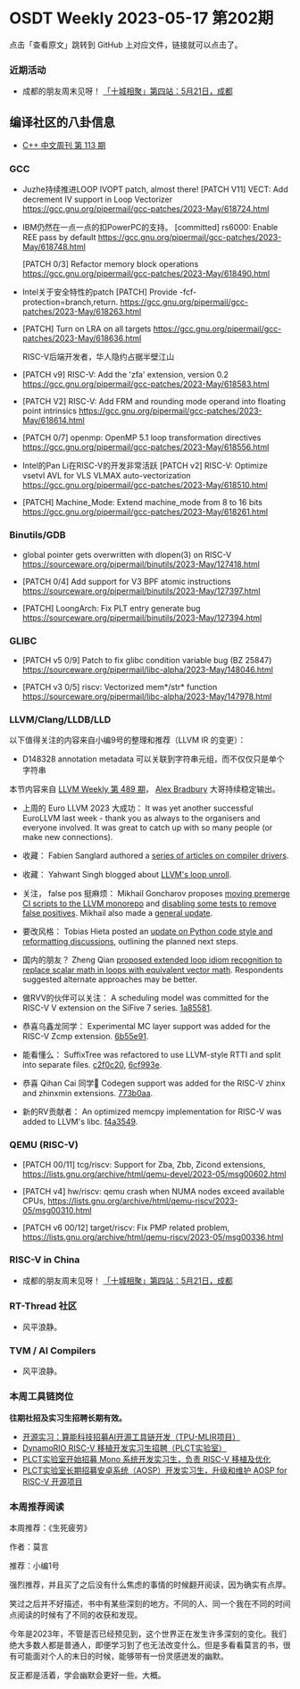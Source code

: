 # OSDT Weekly 2023-05-17 第202期

点击「查看原文」跳转到 GitHub 上对应文件，链接就可以点击了。

### 近期活动

- 成都的朋友周末见呀！ [「十城相聚」第四站：5月21日，成都](https://mp.weixin.qq.com/s/iHc_6bd_HvU03zsldFu4Ng)

## 编译社区的八卦信息

- [C++ 中文周刊 第 113 期](https://mp.weixin.qq.com/s/13R9cPbFcFycWSlhvYz-YQ)

### GCC

- Juzhe持续推进LOOP IVOPT patch, almost there!
  [PATCH V11] VECT: Add decrement IV support in Loop Vectorizer
  https://gcc.gnu.org/pipermail/gcc-patches/2023-May/618724.html

- IBM仍然在一点一点的扣PowerPC的支持。
  [committed] rs6000: Enable REE pass by default
  https://gcc.gnu.org/pipermail/gcc-patches/2023-May/618748.html
  
  [PATCH 0/3] Refactor memory block operations
  https://gcc.gnu.org/pipermail/gcc-patches/2023-May/618490.html

- Intel关于安全特性的patch
  [PATCH] Provide -fcf-protection=branch,return.
  https://gcc.gnu.org/pipermail/gcc-patches/2023-May/618263.html

- [PATCH] Turn on LRA on all targets
  https://gcc.gnu.org/pipermail/gcc-patches/2023-May/618636.html

  RISC-V后端开发者，华人隐约占据半壁江山
- [PATCH v9] RISC-V: Add the 'zfa' extension, version 0.2
  https://gcc.gnu.org/pipermail/gcc-patches/2023-May/618583.html

- [PATCH V2] RISC-V: Add FRM and rounding mode operand into floating point intrinsics
  https://gcc.gnu.org/pipermail/gcc-patches/2023-May/618614.html

- [PATCH 0/7] openmp: OpenMP 5.1 loop transformation directives
  https://gcc.gnu.org/pipermail/gcc-patches/2023-May/618556.html

- Intel的Pan Li在RISC-V的开发非常活跃
  [PATCH v2] RISC-V: Optimize vsetvl AVL for VLS VLMAX auto-vectorization
  https://gcc.gnu.org/pipermail/gcc-patches/2023-May/618510.html

- [PATCH] Machine_Mode: Extend machine_mode from 8 to 16 bits
  https://gcc.gnu.org/pipermail/gcc-patches/2023-May/618261.html

### Binutils/GDB

- global pointer gets overwritten with dlopen(3) on RISC-V
  https://sourceware.org/pipermail/binutils/2023-May/127418.html

- [PATCH 0/4] Add support for V3 BPF atomic instructions
  https://sourceware.org/pipermail/binutils/2023-May/127397.html

- [PATCH] LoongArch: Fix PLT entry generate bug
  https://sourceware.org/pipermail/binutils/2023-May/127394.html

### GLIBC

- [PATCH v5 0/9] Patch to fix glibc condition variable bug (BZ 25847)
  https://sourceware.org/pipermail/libc-alpha/2023-May/148046.html

- [PATCH v3 0/5] riscv: Vectorized mem*/str* function
  https://sourceware.org/pipermail/libc-alpha/2023-May/147978.html

### LLVM/Clang/LLDB/LLD


以下值得关注的内容来自小编9号的整理和推荐（LLVM IR 的变更）：

- D148328 annotation metadata
  可以关联到字符串元组，而不仅仅只是单个字符串

本节内容来自 [LLVM Weekly 第 489 期](http://llvmweekly.org/issue/489)，
[Alex Bradbury](https://www.linkedin.com/in/alex-bradbury/) 大哥持续稳定输出。

* 上周的 Euro LLVM 2023 大成功： It was yet another successful EuroLLVM last week - thank you as always to the organisers and everyone involved. It was great to catch up with so many people (or make new connections).

* 收藏： Fabien Sanglard authored a [series of articles on compiler drivers](https://fabiensanglard.net/dc/).

* 收藏： Yahwant Singh blogged about [LLVM's loop unroll](https://yashwantsingh.in/posts/loop-unroll/).

* 关注， false pos 挺麻烦： Mikhail Goncharov proposes [moving premerge CI scripts to the LLVM monorepo](https://discourse.llvm.org/t/rfc-premerge-moving-premerge-ci-scripts-to-https-github-com-llvm/70586) and [disabling some tests to remove false positives](https://discourse.llvm.org/t/rfc-premerges-disable-some-tests-to-remove-false-positives/70587).  Mikhail also made a [general update](https://discourse.llvm.org/t/pre-merge-checks-updates-may-2023/70589).

* 要改风格： Tobias Hieta posted an [update on Python code style and reformatting discussions](https://discourse.llvm.org/t/python-code-style-and-reformatting-status-update/70641), outlining the planned next steps.

* 国内的朋友？ Zheng Qian [proposed extended loop idiom recognition to replace scalar math in loops with equivalent vector math](https://discourse.llvm.org/t/rfc-vector-math-function-loop-idiom-recognition/70465).  Respondents suggested alternate approaches may be better.

* 做RVV的伙伴可以关注： A scheduling model was committed for the RISC-V V extension on the SiFive 7 series. [1a85581](https://reviews.llvm.org/rG1a855819a87f).

* 恭喜乌鑫龙同学： Experimental MC layer support was added for the RISC-V Zcmp extension.
  [6b55e91](https://reviews.llvm.org/rG6b55e9117ebb).

* 能看懂么： SuffixTree was refactored to use LLVM-style RTTI and split into separate files. [c2f0c20](https://reviews.llvm.org/rGc2f0c204d184),
  [6cf993e](https://reviews.llvm.org/rG6cf993e59bd2).

* 恭喜 Qihan Cai 同学🎉 Codegen support was added for the RISC-V zhinx and zhinxmin extensions.
  [773b0aa](https://reviews.llvm.org/rG773b0aaa4917).

* 新的RV贡献者： An optimized memcpy implementation for RISC-V was added to LLVM's libc.
  [f4a3549](https://reviews.llvm.org/rGf4a35492504d).


### QEMU (RISC-V)


- [PATCH 00/11] tcg/riscv: Support for Zba, Zbb, Zicond extensions,
  https://lists.gnu.org/archive/html/qemu-devel/2023-05/msg00602.html

- [PATCH v4] hw/riscv: qemu crash when NUMA nodes exceed available CPUs,
  https://lists.gnu.org/archive/html/qemu-riscv/2023-05/msg00310.html

- [PATCH v6 00/12] target/riscv: Fix PMP related problem,
  https://lists.gnu.org/archive/html/qemu-riscv/2023-05/msg00336.html

### RISC-V in China

- 成都的朋友周末见呀！ [「十城相聚」第四站：5月21日，成都](https://mp.weixin.qq.com/s/iHc_6bd_HvU03zsldFu4Ng)

### RT-Thread 社区

- 风平浪静。

### TVM / AI Compilers

- 风平浪静。

### 本周工具链岗位

**往期社招及实习生招聘长期有效。**

- [开源实习：算能科技招募AI开源工具链开发（TPU-MLIR项目）](https://mp.weixin.qq.com/s/IBJh0ip4k11PzIMZecsWSw)
- [DynamoRIO RISC-V 移植开发实习生招聘（PLCT实验室）](https://mp.weixin.qq.com/s/J_5TjT6DOqeOXJXQI5VQxw)
- [PLCT实验室开始招募 Mono 系统开发实习生，负责 RISC-V 移植及优化](https://mp.weixin.qq.com/s/whEW7Hay1jIP1tBzIPay1A)
- [PLCT实验室长期招募安卓系统（AOSP）开发实习生，升级和维护 AOSP for RISC-V 开源项目](https://mp.weixin.qq.com/s/dJP2cEB1nex2inR5c-cJog)


### 本周推荐阅读

本周推荐：《生死疲劳》

作者：莫言

推荐：小编1号

强烈推荐，并且买了之后没有什么焦虑的事情的时候翻开阅读，因为确实有点厚。

笑过之后并不好描述，书中有某些深刻的地方。不同的人、同一个我在不同的时间点阅读的时候有了不同的收获和发现。

今年是2023年，不管是否已经预见到，这个世界正在发生许多深刻的变化。我们绝大多数人都是普通人，即便学习到了也无法改变什么。但是多看看莫言的书，很有可能面对个人的末日的时候，能够带有一份灵感迸发的幽默。

反正都是活着，学会幽默会更好一些。大概。


